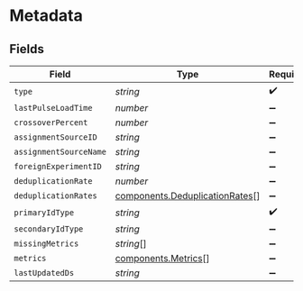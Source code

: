 # Metadata


## Fields

| Field                                                                            | Type                                                                             | Required                                                                         | Description                                                                      |
| -------------------------------------------------------------------------------- | -------------------------------------------------------------------------------- | -------------------------------------------------------------------------------- | -------------------------------------------------------------------------------- |
| `type`                                                                           | *string*                                                                         | :heavy_check_mark:                                                               | N/A                                                                              |
| `lastPulseLoadTime`                                                              | *number*                                                                         | :heavy_minus_sign:                                                               | N/A                                                                              |
| `crossoverPercent`                                                               | *number*                                                                         | :heavy_minus_sign:                                                               | N/A                                                                              |
| `assignmentSourceID`                                                             | *string*                                                                         | :heavy_minus_sign:                                                               | N/A                                                                              |
| `assignmentSourceName`                                                           | *string*                                                                         | :heavy_minus_sign:                                                               | N/A                                                                              |
| `foreignExperimentID`                                                            | *string*                                                                         | :heavy_minus_sign:                                                               | N/A                                                                              |
| `deduplicationRate`                                                              | *number*                                                                         | :heavy_minus_sign:                                                               | N/A                                                                              |
| `deduplicationRates`                                                             | [components.DeduplicationRates](../../models/components/deduplicationrates.md)[] | :heavy_minus_sign:                                                               | N/A                                                                              |
| `primaryIdType`                                                                  | *string*                                                                         | :heavy_check_mark:                                                               | N/A                                                                              |
| `secondaryIdType`                                                                | *string*                                                                         | :heavy_minus_sign:                                                               | N/A                                                                              |
| `missingMetrics`                                                                 | *string*[]                                                                       | :heavy_minus_sign:                                                               | N/A                                                                              |
| `metrics`                                                                        | [components.Metrics](../../models/components/metrics.md)[]                       | :heavy_minus_sign:                                                               | N/A                                                                              |
| `lastUpdatedDs`                                                                  | *string*                                                                         | :heavy_minus_sign:                                                               | N/A                                                                              |